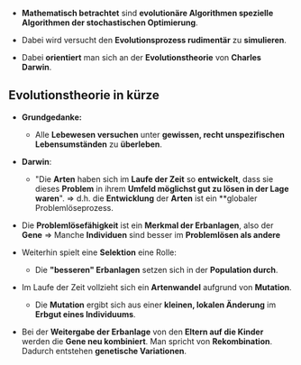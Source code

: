 - **Mathematisch betrachtet** sind **evolutionäre Algorithmen spezielle Algorithmen der stochastischen Optimierung**. 

- Dabei wird versucht den **Evolutionsprozess rudimentär** zu **simulieren**.

- Dabei **orientiert** man sich an der **Evolutionstheorie** von **Charles Darwin**.

## Evolutionstheorie in kürze

- **Grundgedanke:**
	- Alle **Lebewesen versuchen** unter **gewissen, recht unspezifischen Lebensumständen** zu **überleben**.

- **Darwin**:
	- "Die **Arten** haben sich im **Laufe der Zeit** so **entwickelt**, dass sie dieses **Problem** in ihrem **Umfeld möglichst gut zu lösen in der Lage waren**".
	$\Rightarrow$ d.h. die **Entwicklung** der **Arten** ist ein **globaler Problemlöseprozess.

- Die **Problemlösefähigkeit** ist ein **Merkmal der Erbanlagen**, also der **Gene**
	$\Rightarrow$  Manche **Individuen** sind besser im **Problemlösen als andere**

- Weiterhin spielt eine **Selektion** eine Rolle:
	- Die **"besseren" Erbanlagen** setzen sich in der **Population durch**.

- Im Laufe der Zeit vollzieht sich ein **Artenwandel** aufgrund von **Mutation**.
	- Die **Mutation** ergibt sich aus einer **kleinen, lokalen Änderung** im **Erbgut eines Individuums**.

- Bei der **Weitergabe der Erbanlage** von den **Eltern auf die Kinder** werden die **Gene neu kombiniert**. Man spricht von **Rekombination**. Dadurch entstehen **genetische Variationen**.


